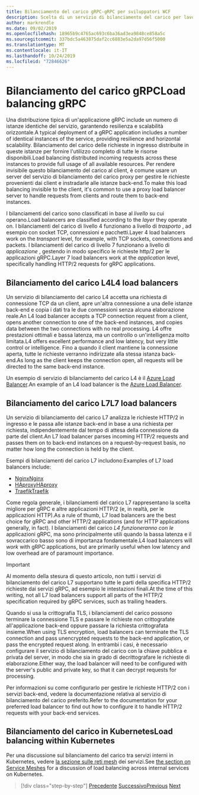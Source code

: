 ```yaml
---
title: Bilanciamento del carico gRPC-gRPC per sviluppatori WCF
description: Scelta di un servizio di bilanciamento del carico per lavorare con i servizi gRPC.
author: markrendle
ms.date: 09/02/2019
ms.openlocfilehash: 18965b9c4765ac693c6ba36ad3ea9848ce858a5c
ms.sourcegitcommit: 337bdc5a463875daf2cc6883e5a2da97d56f5000
ms.translationtype: MT
ms.contentlocale: it-IT
ms.lasthandoff: 10/24/2019
ms.locfileid: "72846626"
---
```

# <a name="load-balancing-grpc"></a><span data-ttu-id="b1c2c-103">Bilanciamento del carico gRPC</span><span class="sxs-lookup"><span data-stu-id="b1c2c-103">Load balancing gRPC</span></span>

<span data-ttu-id="b1c2c-104">Una distribuzione tipica di un'applicazione gRPC include un numero di istanze identiche del servizio, garantendo resilienza e scalabilità orizzontale.</span><span class="sxs-lookup"><span data-stu-id="b1c2c-104">A typical deployment of a gRPC application includes a number of identical instances of the service, providing resilience and horizontal scalability.</span></span> <span data-ttu-id="b1c2c-105">Bilanciamento del carico delle richieste in ingresso distribuite in queste istanze per fornire l'utilizzo completo di tutte le risorse disponibili.</span><span class="sxs-lookup"><span data-stu-id="b1c2c-105">Load balancing distributed incoming requests across these instances to provide full usage of all available resources.</span></span> <span data-ttu-id="b1c2c-106">Per rendere invisibile questo bilanciamento del carico al client, è comune usare un server del servizio di bilanciamento del carico proxy per gestire le richieste provenienti dai client e instradarle alle istanze back-end.</span><span class="sxs-lookup"><span data-stu-id="b1c2c-106">To make this load balancing invisible to the client, it's common to use a proxy load balancer server to handle requests from clients and route them to back-end instances.</span></span>

<span data-ttu-id="b1c2c-107">I bilanciamenti del carico sono classificati in base al *livello* su cui operano.</span><span class="sxs-lookup"><span data-stu-id="b1c2c-107">Load balancers are classified according to the *layer* they operate on.</span></span> <span data-ttu-id="b1c2c-108">I bilanciamenti del carico di livello 4 funzionano a livello di *trasporto* , ad esempio con socket TCP, connessioni e pacchetti.</span><span class="sxs-lookup"><span data-stu-id="b1c2c-108">Layer 4 load balancers work on the *transport* level, for example, with TCP sockets, connections and packets.</span></span> <span data-ttu-id="b1c2c-109">I bilanciamenti del carico di livello 7 funzionano a livello di *applicazione* , gestendo in modo specifico le richieste http/2 per le applicazioni gRPC.</span><span class="sxs-lookup"><span data-stu-id="b1c2c-109">Layer 7 load balancers work at the *application* level, specifically handling HTTP/2 requests for gRPC applications.</span></span>

## <a name="l4-load-balancers"></a><span data-ttu-id="b1c2c-110">Bilanciamento del carico L4</span><span class="sxs-lookup"><span data-stu-id="b1c2c-110">L4 load balancers</span></span>

<span data-ttu-id="b1c2c-111">Un servizio di bilanciamento del carico L4 accetta una richiesta di connessione TCP da un client, apre un'altra connessione a una delle istanze back-end e copia i dati tra le due connessioni senza alcuna elaborazione reale.</span><span class="sxs-lookup"><span data-stu-id="b1c2c-111">An L4 load balancer accepts a TCP connection request from a client, opens another connection to one of the back-end instances, and copies data between the two connections with no real processing.</span></span> <span data-ttu-id="b1c2c-112">L4 offre prestazioni ottimali e bassa latenza, ma un controllo o un'intelligenza molto limitata.</span><span class="sxs-lookup"><span data-stu-id="b1c2c-112">L4 offers excellent performance and low latency, but very little control or intelligence.</span></span> <span data-ttu-id="b1c2c-113">Fino a quando il client mantiene la connessione aperta, tutte le richieste verranno indirizzate alla stessa istanza back-end.</span><span class="sxs-lookup"><span data-stu-id="b1c2c-113">As long as the client keeps the connection open, all requests will be directed to the same back-end instance.</span></span>

<span data-ttu-id="b1c2c-114">Un esempio di servizio di bilanciamento del carico L4 è il [Azure Load Balancer](https://azure.microsoft.com/services/load-balancer/).</span><span class="sxs-lookup"><span data-stu-id="b1c2c-114">An example of an L4 load balancer is the [Azure Load Balancer](https://azure.microsoft.com/services/load-balancer/).</span></span>

## <a name="l7-load-balancers"></a><span data-ttu-id="b1c2c-115">Bilanciamento del carico L7</span><span class="sxs-lookup"><span data-stu-id="b1c2c-115">L7 load balancers</span></span>

<span data-ttu-id="b1c2c-116">Un servizio di bilanciamento del carico L7 analizza le richieste HTTP/2 in ingresso e le passa alle istanze back-end in base a una richiesta per richiesta, indipendentemente dal tempo di attesa della connessione da parte del client.</span><span class="sxs-lookup"><span data-stu-id="b1c2c-116">An L7 load balancer parses incoming HTTP/2 requests and passes them on to back-end instances on a request-by-request basis, no matter how long the connection is held by the client.</span></span>

<span data-ttu-id="b1c2c-117">Esempi di bilanciamenti del carico L7 includono:</span><span class="sxs-lookup"><span data-stu-id="b1c2c-117">Examples of L7 load balancers include:</span></span>

- [<span data-ttu-id="b1c2c-118">Nginx</span><span class="sxs-lookup"><span data-stu-id="b1c2c-118">Nginx</span></span>](https://www.nginx.com/)
- [<span data-ttu-id="b1c2c-119">HAproxy</span><span class="sxs-lookup"><span data-stu-id="b1c2c-119">HAproxy</span></span>](https://www.haproxy.com/)
- [<span data-ttu-id="b1c2c-120">Traefik</span><span class="sxs-lookup"><span data-stu-id="b1c2c-120">Traefik</span></span>](https://traefik.io/)

<span data-ttu-id="b1c2c-121">Come regola generale, i bilanciamenti del carico L7 rappresentano la scelta migliore per gRPC e altre applicazioni HTTP/2 (e, in realtà, per le applicazioni HTTP).</span><span class="sxs-lookup"><span data-stu-id="b1c2c-121">As a rule of thumb, L7 load balancers are the best choice for gRPC and other HTTP/2 applications (and for HTTP applications generally, in fact).</span></span> <span data-ttu-id="b1c2c-122">I bilanciamenti del carico *L4 funzioneranno con le* applicazioni gRPC, ma sono principalmente utili quando la bassa latenza e il sovraccarico basso sono di importanza fondamentale.</span><span class="sxs-lookup"><span data-stu-id="b1c2c-122">L4 load balancers will *work* with gRPC applications, but are primarily useful when low latency and low overhead are of paramount importance.</span></span>

> [!IMPORTANT]
> <span data-ttu-id="b1c2c-123">Al momento della stesura di questo articolo, non tutti i servizi di bilanciamento del carico L7 supportano tutte le parti della specifica HTTP/2 richieste dai servizi gRPC, ad esempio le intestazioni finali.</span><span class="sxs-lookup"><span data-stu-id="b1c2c-123">At the time of this writing, not all L7 load balancers support all parts of the HTTP/2 specification required by gRPC services, such as trailing headers.</span></span>

<span data-ttu-id="b1c2c-124">Quando si usa la crittografia TLS, i bilanciamenti del carico possono terminare la connessione TLS e passare le richieste non crittografate all'applicazione back-end oppure passare la richiesta crittografata insieme.</span><span class="sxs-lookup"><span data-stu-id="b1c2c-124">When using TLS encryption, load balancers can terminate the TLS connection and pass unencrypted requests to the back-end application, or pass the encrypted request along.</span></span> <span data-ttu-id="b1c2c-125">In entrambi i casi, è necessario configurare il servizio di bilanciamento del carico con la chiave pubblica e privata del server, in modo che sia in grado di decrittografare le richieste di elaborazione.</span><span class="sxs-lookup"><span data-stu-id="b1c2c-125">Either way, the load balancer will need to be configured with the server's public and private key, so that it can decrypt requests for processing.</span></span>

<span data-ttu-id="b1c2c-126">Per informazioni su come configurarlo per gestire le richieste HTTP/2 con i servizi back-end, vedere la documentazione relativa al servizio di bilanciamento del carico preferito.</span><span class="sxs-lookup"><span data-stu-id="b1c2c-126">Refer to the documentation for your preferred load balancer to find out how to configure it to handle HTTP/2 requests with your back-end services.</span></span>

## <a name="load-balancing-within-kubernetes"></a><span data-ttu-id="b1c2c-127">Bilanciamento del carico in Kubernetes</span><span class="sxs-lookup"><span data-stu-id="b1c2c-127">Load balancing within Kubernetes</span></span>

<span data-ttu-id="b1c2c-128">Per una discussione sul bilanciamento del carico tra servizi interni in Kubernetes, vedere [la sezione sulle reti mesh](service-mesh.md) dei servizi.</span><span class="sxs-lookup"><span data-stu-id="b1c2c-128">See [the section on Service Meshes](service-mesh.md) for a discussion of load balancing across internal services on Kubernetes.</span></span>

>[!div class="step-by-step"]
><span data-ttu-id="b1c2c-129">[Precedente](service-mesh.md)
>[Successivo](application-performance-management.md)</span><span class="sxs-lookup"><span data-stu-id="b1c2c-129">[Previous](service-mesh.md)
[Next](application-performance-management.md)</span></span>
